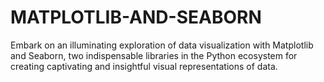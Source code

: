 # MATPLOTLIB-AND-SEABORN
Embark on an illuminating exploration of data visualization with Matplotlib and Seaborn, two indispensable libraries in the Python ecosystem for creating captivating and insightful visual representations of data.
